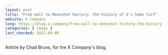 ```yaml
---
layout: post
title: "From mall to Moonshot Factory: the history of X's home turf"
website: X Company
long: https://blog.x.company/from-mall-to-moonshot-factory-the-history-of-xs-home-turf-80d61b32b73a
categories: [ image ]
last_checked: 2022-09-06
---
```

Article by Chad Bruns, for the X Company's blog.